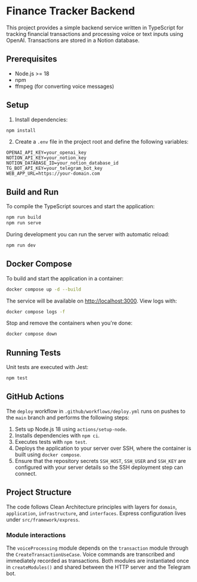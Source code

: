 # Finance Tracker Backend

This project provides a simple backend service written in TypeScript for tracking financial transactions and processing voice or text inputs using OpenAI. Transactions are stored in a Notion database.

## Prerequisites

- Node.js >= 18
- npm
- ffmpeg (for converting voice messages)

## Setup

1. Install dependencies:

```bash
npm install
```

2. Create a `.env` file in the project root and define the following variables:

```
OPENAI_API_KEY=your_openai_key
NOTION_API_KEY=your_notion_key
NOTION_DATABASE_ID=your_notion_database_id
TG_BOT_API_KEY=your_telegram_bot_key
WEB_APP_URL=https://your-domain.com
```

## Build and Run

To compile the TypeScript sources and start the application:

```bash
npm run build
npm run serve
```

During development you can run the server with automatic reload:

```bash
npm run dev
```

## Docker Compose

To build and start the application in a container:

```bash
docker compose up -d --build
```

The service will be available on [http://localhost:3000](http://localhost:3000).
View logs with:

```bash
docker compose logs -f
```

Stop and remove the containers when you're done:

```bash
docker compose down
```

## Running Tests

Unit tests are executed with Jest:

```bash
npm test
```

## GitHub Actions

The `deploy` workflow in `.github/workflows/deploy.yml` runs on pushes to the `main` branch and performs the following steps:

1. Sets up Node.js 18 using `actions/setup-node`.
2. Installs dependencies with `npm ci`.
3. Executes tests with `npm test`.
4. Deploys the application to your server over SSH, where the container is built using `docker compose`.
5. Ensure that the repository secrets `SSH_HOST`, `SSH_USER` and `SSH_KEY` are configured with your server details so the SSH deployment step can connect.

## Project Structure

The code follows Clean Architecture principles with layers for `domain`, `application`, `infrastructure`, and `interfaces`. Express configuration lives under `src/framework/express`.

### Module interactions

The `voiceProcessing` module depends on the `transaction` module through the `CreateTransactionUseCase`. Voice commands are transcribed and immediately recorded as transactions. Both modules are instantiated once in `createModules()` and shared between the HTTP server and the Telegram bot.
